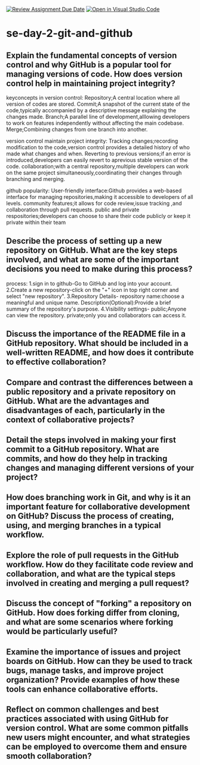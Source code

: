[![Review Assignment Due Date](https://classroom.github.com/assets/deadline-readme-button-22041afd0340ce965d47ae6ef1cefeee28c7c493a6346c4f15d667ab976d596c.svg)](https://classroom.github.com/a/8wgCKhpZ)
[![Open in Visual Studio Code](https://classroom.github.com/assets/open-in-vscode-2e0aaae1b6195c2367325f4f02e2d04e9abb55f0b24a779b69b11b9e10269abc.svg)](https://classroom.github.com/online_ide?assignment_repo_id=18468669&assignment_repo_type=AssignmentRepo)
# se-day-2-git-and-github
## Explain the fundamental concepts of version control and why GitHub is a popular tool for managing versions of code. How does version control help in maintaining project integrity?
keyconcepts in version control:
Repository;A central location where all version of codes are stored.
Commit;A snapshot of the current state of the code,typically accompanied by a descriptive message explaining the changes made.
Branch;A parallel line of development,alllowing developers to work on features independently without affecting the main codebase.
Merge;Combining  changes from one branch into another.

version control maintain project integrity:
Tracking changes;recording modification to the code,version control provides a detailed history of who made what changes and when.
Reverting to previous versions;if an error is introduced,developers can easily revert to aprevious stable version of the code.
collaboration;with a central repository,multiple developers can work on the same project simultaneously,coordinating their changes through branching and merging.

github popularity:
User-friendly interface:Github provides a web-based interface for managing repositories,making it accessible to developers of all levels.
community features;it allows for code review,issue tracking ,and collaboration through pull requests.
public and private respositories;developers can choose to share their code publicly or keep it private within their team

## Describe the process of setting up a new repository on GitHub. What are the key steps involved, and what are some of the important decisions you need to make during this process?
process:
1.sign in to github-Go to GitHub and log into your account.
2.Create a new repository-click on the "+" icon in top right corner and select "new repository".
3.Repository Details-
repository name:choose a meaningful and unique name.
Description(Optional):Provide a brief summary of the repository's purpose.
4.Visibility settings-
public;Anyone can view the repository.
private;only you and collaborators can access it.


## Discuss the importance of the README file in a GitHub repository. What should be included in a well-written README, and how does it contribute to effective collaboration?

## Compare and contrast the differences between a public repository and a private repository on GitHub. What are the advantages and disadvantages of each, particularly in the context of collaborative projects?

## Detail the steps involved in making your first commit to a GitHub repository. What are commits, and how do they help in tracking changes and managing different versions of your project?

## How does branching work in Git, and why is it an important feature for collaborative development on GitHub? Discuss the process of creating, using, and merging branches in a typical workflow.

## Explore the role of pull requests in the GitHub workflow. How do they facilitate code review and collaboration, and what are the typical steps involved in creating and merging a pull request?

## Discuss the concept of "forking" a repository on GitHub. How does forking differ from cloning, and what are some scenarios where forking would be particularly useful?

## Examine the importance of issues and project boards on GitHub. How can they be used to track bugs, manage tasks, and improve project organization? Provide examples of how these tools can enhance collaborative efforts.

## Reflect on common challenges and best practices associated with using GitHub for version control. What are some common pitfalls new users might encounter, and what strategies can be employed to overcome them and ensure smooth collaboration?
